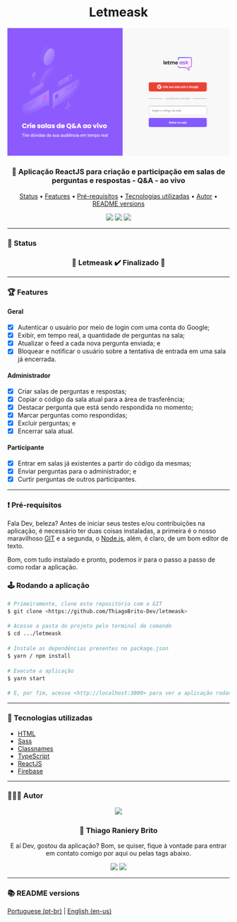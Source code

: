 <div align="center">
  <div>
    <h1>Letmeask</h1>
    <img src="./.github/letmeask.png" />
    <h3>
      💬 Aplicação ReactJS para criação e participação em salas de perguntas e respostas - Q&A - ao vivo
    </h3>
  </div>

  <p>
    <a href="#-status">Status</a> •
    <a href="#-features">Features</a> • 
    <a href="#%EF%B8%8F-pré-requisitos">Pré-requisitos</a> • 
    <a href="#-tecnologias-utilizadas">Tecnologias utilizadas</a> • 
    <a href="#-autor">Autor</a> •
    <a href="#-readme-versions">README versions</a>
  </p>

  <div>
    <img src="https://img.shields.io/github/license/ThiagoBrito-Dev/Podcastr?color=8d5afd&style=for-the-badge" />
    <img src="https://img.shields.io/static/v1?label=version&message=1.0.0&color=8d5afd&style=for-the-badge" />
    <img src="https://img.shields.io/static/v1?label=yarn&message=v1.22.5&color=8d5afd&style=for-the-badge" />
  </div>
</div>

<hr>

### 🏁 Status

<h3 align="center">
  🎉 Letmeask ✔️ Finalizado 🎉
</h3>

<hr>

### 🏆 Features

#### Geral

- [x] Autenticar o usuário por meio de login com uma conta do Google;
- [x] Exibir, em tempo real, a quantidade de perguntas na sala;
- [x] Atualizar o feed a cada nova pergunta enviada; e
- [x] Bloquear e notificar o usuário sobre a tentativa de entrada em uma sala já encerrada.

#### Administrador

- [x] Criar salas de perguntas e respostas;
- [x] Copiar o código da sala atual para a área de trasferência;
- [x] Destacar pergunta que está sendo respondida no momento;
- [x] Marcar perguntas como respondidas;
- [x] Excluir perguntas; e
- [x] Encerrar sala atual.

#### Participante

- [x] Entrar em salas já existentes a partir do código da mesmas;
- [x] Enviar perguntas para o administrador; e
- [x] Curtir perguntas de outros participantes.

<hr>

### ❗️ Pré-requisitos

Fala Dev, beleza? Antes de iniciar seus testes e/ou contribuições na aplicação, é necessário ter duas coisas instaladas, a primeira é o nosso maravilhoso [GIT](https://git-scm.com) e a segunda, o [Node.js](https://nodejs.org/en/), além, é claro, de um bom editor de texto.

Bom, com tudo instalado e pronto, podemos ir para o passo a passo de como rodar a aplicação.

### 🕹️ Rodando a aplicação

```bash
# Primeiramente, clone este repositório com o GIT
$ git clone <https://github.com/ThiagoBrito-Dev/letmeask>

# Acesse a pasta do projeto pelo terminal de comando
$ cd .../letmeask

# Instale as dependências presentes no package.json
$ yarn / npm install

# Execute a aplicação
$ yarn start

# E, por fim, acesse <http://localhost:3000> para ver a aplicação rodando no servidor local
```

<hr>

### 🔮 Tecnologias utilizadas

- [HTML](https://devdocs.io/html/)
- [Sass](https://sass-lang.com/)
- [Classnames](https://www.npmjs.com/package/classnames)
- [TypeScript](https://www.typescriptlang.org/)
- [ReactJS](https://pt-br.reactjs.org/)
- [Firebase](https://firebase.google.com/?hl=pt)

<hr>

### 👨🏽‍🎓 Autor

<div align="center">
  <img src="https://github.com/ThiagoBrito-Dev.png" width="250px" />

  <br />

  <div>
    <h3>
      🤝 Thiago Raniery Brito
    </h3>
    <p>
      E aí Dev, gostou da aplicação? Bom, se quiser, fique à vontade para entrar em contato comigo por aqui ou pelas tags abaixo.
    </p>
  </div>
  
  <div>
    <a href="https://www.linkedin.com/in/thiagoranierybrito/">
      <img src="https://img.shields.io/badge/-LinkedIn-blue?style=for-the-badge&logo=Linkedin&logoColor=white&link=https://www.linkedin.com/in/thiagoranierybrito/" /></a>
    <a href="mailto:thiagobritotrs@gmail.com">
      <img src="https://img.shields.io/badge/-Gmail-c14438?style=for-the-badge&logo=Gmail&logoColor=white&link=mailto:thiagobritotrs@gmail.com" /></a>
  </div>
</div>

<hr>

### 📚 README versions

<div>
  <a href="https://github.com/ThiagoBrito-Dev/letmeask/blob/main/README.md">Portuguese (pt-br)</a>
  |   
  <a href="https://github.com/ThiagoBrito-Dev/letmeask/blob/main/README-en.md">English (en-us)</a>
</div>

